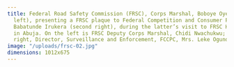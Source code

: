 ```yaml
---
title: Federal Road Safety Commission (FRSC), Corps Marshal, Boboye Oyeyemi (second
  left), presenting a FRSC plaque to Federal Competition and Consumer Protection Commission (FCCPC) Director General,
  Babatunde Irukera (second right), during the latter’s visit to FRSC Headquarters
  in Abuja. On the left is FRSC Deputy Corps Marshal, Chidi Nwachukwu; and on the
  right, Director, Surveillance and Enforcement, FCCPC, Mrs. Leke Ogundipe.
image: "/uploads/frsc-02.jpg"
dimensions: 1012x675
---
```



